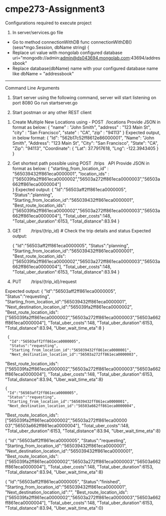 # cmpe273-Assignment3

Configurations required to execute project
1)	In server/services.go file
-	Go to method connectionWithDB
func connectionWithDB() (sess*mgo.Session, dbName string) {
-	Replace uri value with mongolab configured database
uri="mongodb://admin:admin@ds043694.mongolab.com:43694/addressbook"
-	Replace database(dbName) name with your configured database name like dbName = "addressbook"


----------------------
Command Line Arguments

1) Start server using the following command, server will start listening on port 8080
    Go run startserver.go

2) Start postman or any other REST client 
1.	Create Multiple New Locations using - POST  /locations 
Provide JSON in format as below: 
{
   "name" : "John Smith",
   "address" : "123 Main St",
   "city" : "San Francisco",
   "state" : "CA",
   "zip" : "94113"
}
Expected output, in below format:
{
  "Id": "562b17c52ff8612e86000001",
  "Name": "John Smith",
  "Address": "123 Main St",
  "City": "San Francisco",
  "State": "CA",
  "Zip": "94113",
  "Coordinate": {
    "Lat": 37.7917618,
    "Lng": -122.3943405
  }
}

2.	Get shortest path possible using POST  /trips   API
Provide JSON in format as below: 
{
       "starting_from_location_id" : "565039432ff861eca0000001",
 "location_ids" : ["565039fa2ff861eca0000002","56503a272ff861eca0000003","56503a662ff861eca0000004"]   
}
Expected output:
     {
      "Id":"56503aff2ff861eca0000005",
"Status":"planning",
"Starting_from_location_id":"565039432ff861eca0000001",
"Best_route_location_ids":["565039fa2ff861eca0000002","56503a272ff861eca0000003","56503a662ff861eca0000004"],
"Total_uber_costs":148,
"Total_uber_duration":6153,
"Total_distance":83.94
      }

3.	GET        /trips/{trip_id} # Check the trip details and status
Expected output:

     {
      "Id":"56503aff2ff861eca0000005",
      "Status":"planning",
      "Starting_from_location_id":"565039432ff861eca0000001",
"Best_route_location_ids":["565039fa2ff861eca0000002","56503a272ff861eca0000003","56503a662ff861eca0000004"],
"Total_uber_costs":148,
"Total_uber_duration":6153,
"Total_distance":83.94
     }

4.	PUT        /trips/{trip_id}/request 

Expected output:
      {
 "Id":"56503aff2ff861eca0000005",
 "Status":"requesting",
 "Starting_from_location_id":"565039432ff861eca0000001",
       "Next_destination_location_id":"565039fa2ff861eca0000002",
  "Best_route_location_ids":["565039fa2ff861eca0000002","56503a272ff861eca0000003","56503a662ff861eca0000004"],
       "Total_uber_costs":148,
       "Total_uber_duration":6153,
       "Total_distance":83.94,
       "Uber_wait_time_eta":8
      }

     {
      "Id":"56503aff2ff861eca0000005",
      "Status":"requesting",
      "Starting_from_location_id":"565039432ff861eca0000001",
      "Next_destination_location_id":"56503a272ff861eca0000003",
   "Best_route_location_ids":["565039fa2ff861eca0000002","56503a272ff861eca0000003","56503a662ff861eca0000004"],
     "Total_uber_costs":148,
     "Total_uber_duration":6153,
     "Total_distance":83.94,
     "Uber_wait_time_eta":8}

    {
     "Id":"56503aff2ff861eca0000005",
     "Status":"requesting",
     "Starting_from_location_id":"565039432ff861eca0000001",
     "Next_destination_location_id":"56503a662ff861eca0000004",
  "Best_route_location_ids":["565039fa2ff861eca0000002","56503a272ff861eca00000 03","56503a662ff861eca0000004"],
    "Total_uber_costs":148,
    "Total_uber_duration":6153,
    "Total_distance":83.94,
    "Uber_wait_time_eta":8}

  {
   "Id":"56503aff2ff861eca0000005",
   "Status":"requesting",
   "Starting_from_location_id":"565039432ff861eca0000001",
   "Next_destination_location_id":"565039432ff861eca0000001",
 "Best_route_location_ids":["565039fa2ff861eca0000002","56503a272ff861eca0000003","56503a662ff861eca0000004"],
  "Total_uber_costs":148,
  "Total_uber_duration":6153,
  "Total_distance":83.94,
  "Uber_wait_time_eta":8}

 {
  "Id":"56503aff2ff861eca0000005",
  "Status":"finished",
  "Starting_from_location_id":"565039432ff861eca0000001",
  "Next_destination_location_id":"",
  "Best_route_location_ids":["565039fa2ff861eca0000002","56503a272ff861eca0000003","56503a662ff861eca0000004"],
  "Total_uber_costs":148,
  "Total_uber_duration":6153,
  "Total_distance":83.94,
  "Uber_wait_time_eta":0}












